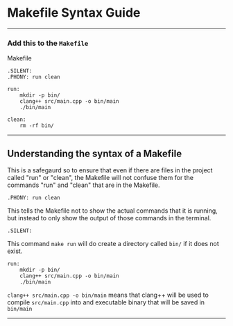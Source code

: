 # Makefile Syntax Guide
_______________________________________________________________________________
### Add this to the `Makefile`

Makefile
```make
.SILENT:
.PHONY: run clean
 
run:
	mkdir -p bin/
	clang++ src/main.cpp -o bin/main
	./bin/main

clean:
	rm -rf bin/
```
_______________________________________________________________________________
## Understanding the syntax of a Makefile

This is a safegaurd so to ensure that even if there are files in the project
called "run" or "clean", the Makefile will not confuse them for the commands
"run" and "clean" that are in the Makefile.

```
.PHONY: run clean
```

This tells the Makefile not to show the actual commands that it is running,
but instead to only show the output of those commands in the terminal. 
```
.SILENT:
```

This command `make run` will do create a directory called `bin/` if it does
not exist.
```
run:
    mkdir -p bin/
	clang++ src/main.cpp -o bin/main
    ./bin/main
```

`clang++ src/main.cpp -o bin/main` means that clang++ will be used 
to compile `src/main.cpp` into and executable binary that will be saved in
`bin/main`

_______________________________________________________________________________
